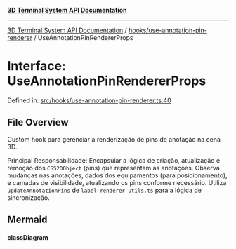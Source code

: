 [**3D Terminal System API Documentation**](../../../README.md)

***

[3D Terminal System API Documentation](../../../README.md) / [hooks/use-annotation-pin-renderer](../README.md) / UseAnnotationPinRendererProps

# Interface: UseAnnotationPinRendererProps

Defined in: [src/hooks/use-annotation-pin-renderer.ts:40](https://github.com/Dicommunitas/ThreeJS_Terminal_3D/blob/8075b8a92723c99d6c5409bf1c44d7734e99d256/src/hooks/use-annotation-pin-renderer.ts#L40)

## File Overview

Custom hook para gerenciar a renderização de pins de anotação na cena 3D.

Principal Responsabilidade:
Encapsular a lógica de criação, atualização e remoção dos `CSS2DObject` (pins)
que representam as anotações. Observa mudanças nas anotações, dados dos equipamentos
(para posicionamento), e camadas de visibilidade, atualizando os pins conforme necessário.
Utiliza `updateAnnotationPins` de `label-renderer-utils.ts` para a lógica de sincronização.

## Mermaid

#### classDiagram

<div class="mermaid-block"><div class="mermaid dark">%%{init:{"theme":"dark"}}%%
UseAnnotationPinRendererProps {
      +sceneRef: RefObject_Scene_
      +labelRendererRef: RefObject_CSS2DRenderer_
      +isSceneReady: boolean
      +annotations: Annotation[]
      +allEquipmentData: Equipment[] // Full list for correct positioning
      +layers: Layer[]
    }
    useAnnotationPinRenderer --|&gt; React.FC_Hook
    useAnnotationPinRenderer ..&gt; label_renderer_utils : uses updateAnnotationPins
    UseAnnotationPinRendererProps ..&gt; Annotation
    UseAnnotationPinRendererProps ..&gt; Equipment
    UseAnnotationPinRendererProps ..&gt; Layer
    UseAnnotationPinRendererProps ..&gt; RefObject_Scene_
    UseAnnotationPinRendererProps ..&gt; RefObject_CSS2DRenderer_

    class RefObject_Scene_ { current: Scene | null }
    class RefObject_CSS2DRenderer_ { current: CSS2DRenderer | null }</div><div class="mermaid light">%%{init:{"theme":"default"}}%%
UseAnnotationPinRendererProps {
      +sceneRef: RefObject_Scene_
      +labelRendererRef: RefObject_CSS2DRenderer_
      +isSceneReady: boolean
      +annotations: Annotation[]
      +allEquipmentData: Equipment[] // Full list for correct positioning
      +layers: Layer[]
    }
    useAnnotationPinRenderer --|&gt; React.FC_Hook
    useAnnotationPinRenderer ..&gt; label_renderer_utils : uses updateAnnotationPins
    UseAnnotationPinRendererProps ..&gt; Annotation
    UseAnnotationPinRendererProps ..&gt; Equipment
    UseAnnotationPinRendererProps ..&gt; Layer
    UseAnnotationPinRendererProps ..&gt; RefObject_Scene_
    UseAnnotationPinRendererProps ..&gt; RefObject_CSS2DRenderer_

    class RefObject_Scene_ { current: Scene | null }
    class RefObject_CSS2DRenderer_ { current: CSS2DRenderer | null }</div><pre><code class="language-mermaid">UseAnnotationPinRendererProps {
      +sceneRef: RefObject_Scene_
      +labelRendererRef: RefObject_CSS2DRenderer_
      +isSceneReady: boolean
      +annotations: Annotation[]
      +allEquipmentData: Equipment[] // Full list for correct positioning
      +layers: Layer[]
    }
    useAnnotationPinRenderer --|&gt; React.FC_Hook
    useAnnotationPinRenderer ..&gt; label_renderer_utils : uses updateAnnotationPins
    UseAnnotationPinRendererProps ..&gt; Annotation
    UseAnnotationPinRendererProps ..&gt; Equipment
    UseAnnotationPinRendererProps ..&gt; Layer
    UseAnnotationPinRendererProps ..&gt; RefObject_Scene_
    UseAnnotationPinRendererProps ..&gt; RefObject_CSS2DRenderer_

    class RefObject_Scene_ { current: Scene | null }
    class RefObject_CSS2DRenderer_ { current: CSS2DRenderer | null }</code></pre></div>

## Properties

### allEquipmentData

> **allEquipmentData**: [`Equipment`](../../../lib/types/interfaces/Equipment.md)[]

Defined in: [src/hooks/use-annotation-pin-renderer.ts:45](https://github.com/Dicommunitas/ThreeJS_Terminal_3D/blob/8075b8a92723c99d6c5409bf1c44d7734e99d256/src/hooks/use-annotation-pin-renderer.ts#L45)

***

### annotations

> **annotations**: [`Annotation`](../../../lib/types/interfaces/Annotation.md)[]

Defined in: [src/hooks/use-annotation-pin-renderer.ts:44](https://github.com/Dicommunitas/ThreeJS_Terminal_3D/blob/8075b8a92723c99d6c5409bf1c44d7734e99d256/src/hooks/use-annotation-pin-renderer.ts#L44)

***

### isSceneReady

> **isSceneReady**: `boolean`

Defined in: [src/hooks/use-annotation-pin-renderer.ts:43](https://github.com/Dicommunitas/ThreeJS_Terminal_3D/blob/8075b8a92723c99d6c5409bf1c44d7734e99d256/src/hooks/use-annotation-pin-renderer.ts#L43)

***

### labelRendererRef

> **labelRendererRef**: `RefObject`\<`null` \| `CSS2DRenderer`\>

Defined in: [src/hooks/use-annotation-pin-renderer.ts:42](https://github.com/Dicommunitas/ThreeJS_Terminal_3D/blob/8075b8a92723c99d6c5409bf1c44d7734e99d256/src/hooks/use-annotation-pin-renderer.ts#L42)

***

### layers

> **layers**: [`Layer`](../../../lib/types/interfaces/Layer.md)[]

Defined in: [src/hooks/use-annotation-pin-renderer.ts:47](https://github.com/Dicommunitas/ThreeJS_Terminal_3D/blob/8075b8a92723c99d6c5409bf1c44d7734e99d256/src/hooks/use-annotation-pin-renderer.ts#L47)

***

### sceneRef

> **sceneRef**: `RefObject`\<`null` \| `Scene`\>

Defined in: [src/hooks/use-annotation-pin-renderer.ts:41](https://github.com/Dicommunitas/ThreeJS_Terminal_3D/blob/8075b8a92723c99d6c5409bf1c44d7734e99d256/src/hooks/use-annotation-pin-renderer.ts#L41)
<style>
:root.mermaid-enabled .mermaid-block > pre {
  display: none;
}
:root:not(.mermaid-enabled) .mermaid-block > .mermaid {
  display: none !important;
}

.mermaid-block > .mermaid[data-inserted].dark {
  display: var(--mermaid-dark-display);
}
.mermaid-block > .mermaid[data-inserted].light {
  display: var(--mermaid-light-display);
}

:root {
  --mermaid-dark-display: none;
  --mermaid-light-display: block;
}
@media (prefers-color-scheme: light) {
  :root {
    --mermaid-dark-display: none;
    --mermaid-light-display: block;
  }
}
@media (prefers-color-scheme: dark) {
  :root {
    --mermaid-dark-display: block;
    --mermaid-light-display: none;
  }
}
body.light, :root[data-theme="light"] {
  --mermaid-dark-display: none;
  --mermaid-light-display: block;
}
body.dark, :root[data-theme="dark"] {
  --mermaid-dark-display: block;
  --mermaid-light-display: none;
}
</style>

<script type="module">
import mermaid from "https://unpkg.com/mermaid@latest/dist/mermaid.esm.min.mjs";

document.documentElement.classList.add("mermaid-enabled");

mermaid.initialize({startOnLoad:true});

requestAnimationFrame(function check() {
  let some = false;
  document.querySelectorAll("div.mermaid:not([data-inserted])").forEach(div => {
    some = true;
    if (div.querySelector("svg")) {
      div.dataset.inserted = true;
    }
  });

  if (some) {
    requestAnimationFrame(check);
  }
});
</script>

